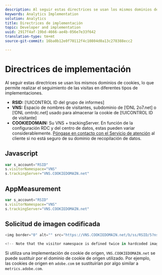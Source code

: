 ```yaml
---
description: Al seguir estas directrices se usan los mismos dominios de cookies, lo que permite realizar el seguimiento de las visitas en diferentes tipos de implementaciones.
keywords: Analytics Implementation
solution: Analytics
title: Directrices de implementación
topic: Developer and implementation
uuid: 2917f4af-19bd-4666-ae4b-056e7e33f642
translation-type: tm+mt
source-git-commit: 16ba0b12e0f70112f4c10804d0a13c278388ecc2

---
```



# Directrices de implementación

Al seguir estas directrices se usan los mismos dominios de cookies, lo que permite realizar el seguimiento de las visitas en diferentes tipos de implementaciones.

* **RSID:** [!UICONTROL ID del grupo de informes]
* **VNS:** Espacio de nombres de visitantes, subdominio de [!DNL 2o7.net] o [!DNL omtrdc.net] usado para almacenar la cookie de [!UICONTROL ID de visitante]
* **COOKIEDOMAIN:** Su VNS + trackingServer. En función de la configuración RDC y del centro de datos, estas pueden variar considerablemente. [Póngase en contacto con el Servicio de atención](https://helpx.adobe.com/contact/enterprise-support.ec.html#analytics) al cliente si no está seguro de su dominio de recopilación de datos.

## Javascript

```javascript
var s_account="RSID" 
s.visitorNamespace="VNS" 
s.trackingServer="VNS.COOKIEDOMAIN.net" 
```

## AppMeasurement

```javascript
var s_account="RSID" 
s.visitorNamespace="VNS" 
s.trackingServer="VNS.COOKIEDOMAIN.net" 
```

## Solicitud de imagen codificada

```javascript
<img border="0" alt="" src="https://VNS.COOKIEDOMAIN.net/b/ss/RSID/5?ns=VNS" width="1" height="1" /> 

<!-- Note that the visitor namespace is defined twice in hardcoded image requests; once in the http subdomain, and another using the ns= query string parameter! -->
```

Si utiliza una implementación de cookie de origen, `VNS.COOKIEDOMAIN.net` se puede sustituir por el dominio de cookie de origen utilizado. Por ejemplo, las cookies de origen en `adobe.com` se sustituirían por algo similar a `metrics.adobe.com`.
